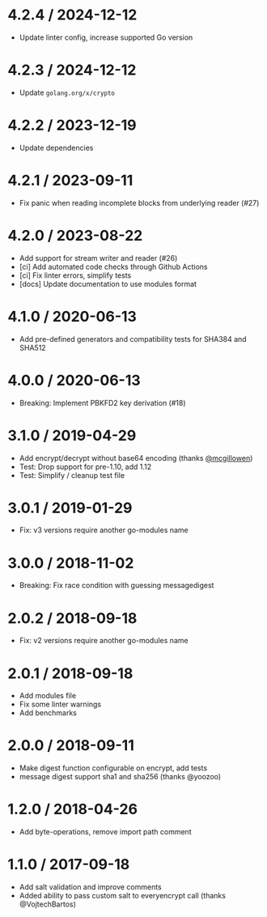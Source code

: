 # 4.2.4 / 2024-12-12

  * Update linter config, increase supported Go version

# 4.2.3 / 2024-12-12

  * Update `golang.org/x/crypto`

# 4.2.2 / 2023-12-19

  * Update dependencies

# 4.2.1 / 2023-09-11

  * Fix panic when reading incomplete blocks from underlying reader (#27)

# 4.2.0 / 2023-08-22

  * Add support for stream writer and reader (#26)
  * [ci] Add automated code checks through Github Actions
  * [ci] Fix linter errors, simplify tests
  * [docs] Update documentation to use modules format

# 4.1.0 / 2020-06-13

  * Add pre-defined generators and compatibility tests for SHA384 and SHA512

# 4.0.0 / 2020-06-13

  * Breaking: Implement PBKFD2 key derivation (#18)

# 3.1.0 / 2019-04-29

  * Add encrypt/decrypt without base64 encoding (thanks [@mcgillowen](https://github.com/mcgillowen))
  * Test: Drop support for pre-1.10, add 1.12
  * Test: Simplify / cleanup test file

# 3.0.1 / 2019-01-29

  * Fix: v3 versions require another go-modules name

# 3.0.0 / 2018-11-02

  * Breaking: Fix race condition with guessing messagedigest

# 2.0.2 / 2018-09-18

  * Fix: v2 versions require another go-modules name

# 2.0.1 / 2018-09-18

  * Add modules file
  * Fix some linter warnings
  * Add benchmarks

# 2.0.0 / 2018-09-11

  * Make digest function configurable on encrypt, add tests
  * message digest support sha1 and sha256 (thanks @yoozoo)

# 1.2.0 / 2018-04-26

  * Add byte-operations, remove import path comment

# 1.1.0 / 2017-09-18

  * Add salt validation and improve comments
  * Added ability to pass custom salt to everyencrypt call (thanks @VojtechBartos)
